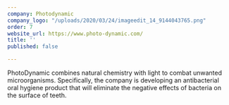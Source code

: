 ```yaml
---
company: Photodynamic
company_logo: "/uploads/2020/03/24/imageedit_14_9144043765.png"
order: 7
website_url: https://www.photo-dynamic.com/
title: ''
published: false

---
```

PhotoDynamic combines natural chemistry with light to combat unwanted microorganisms. Specifically, the company is developing an antibacterial oral hygiene product that will eliminate the negative effects of bacteria on the surface of teeth. 